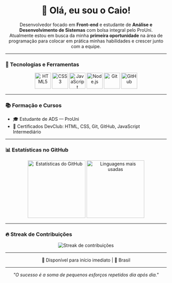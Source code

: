 <h1 align="center">👋 Olá, eu sou o Caio!</h1>

<p align="center">
  Desenvolvedor focado em <strong>Front-end</strong> e estudante de <strong>Análise e Desenvolvimento de Sistemas</strong> com bolsa integral pelo ProUni.<br>
  Atualmente estou em busca da minha <strong>primeira oportunidade</strong> na área de programação para colocar em prática minhas habilidades e crescer junto com a equipe.
</p>

---

### 🚀 Tecnologias e Ferramentas
<p align="center">
  <img src="https://cdn.jsdelivr.net/gh/devicons/devicon/icons/html5/html5-original.svg" alt="HTML5" width="50" height="50"/>
  <img src="https://cdn.jsdelivr.net/gh/devicons/devicon/icons/css3/css3-original.svg" alt="CSS3" width="50" height="50"/>
  <img src="https://cdn.jsdelivr.net/gh/devicons/devicon/icons/javascript/javascript-original.svg" alt="JavaScript" width="50" height="50"/>
  <img src="https://cdn.jsdelivr.net/gh/devicons/devicon/icons/nodejs/nodejs-original.svg" alt="Node.js" width="50" height="50"/>
  <img src="https://cdn.jsdelivr.net/gh/devicons/devicon/icons/git/git-original.svg" alt="Git" width="50" height="50"/>
  <img src="https://cdn.jsdelivr.net/gh/devicons/devicon/icons/github/github-original.svg" alt="GitHub" width="50" height="50"/>
</p>

---

### 📚 Formação e Cursos
- 🎓 Estudante de ADS — ProUni
- 📜 Certificados DevClub: HTML, CSS, Git, GitHub, JavaScript Intermediário

---

### 📊 Estatísticas no GitHub
<p align="center">
  <img src="https://github-readme-stats.vercel.app/api?username=caiomacedo10&show_icons=true&theme=tokyonight" alt="Estatísticas do GitHub" height="180"/>
  <img src="https://github-readme-stats.vercel.app/api/top-langs/?username=caiomacedo10&layout=compact&theme=tokyonight" alt="Linguagens mais usadas" height="180"/>
</p>

---

### 🔥 Streak de Contribuições
<p align="center">
  <img src="https://streak-stats.demolab.com?user=caiomacedo10&theme=tokyonight&hide_border=true" alt="Streak de contribuições"/>
</p>

---

<p align="center">
  💼 Disponível para início imediato | 📍 Brasil
</p>

---

<p align="center"><em>"O sucesso é a soma de pequenos esforços repetidos dia após dia."</em></p>
